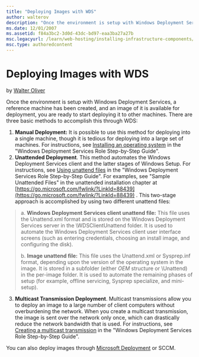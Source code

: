 ```yaml
---
title: "Deploying Images with WDS"
author: walterov
description: "Once the environment is setup with Windows Deployment Services, a reference machine has been created, and an image of it is available for deployment, you are..."
ms.date: 12/01/2007
ms.assetid: f84a3bc2-3d0d-43dc-bd97-eaa3ba27a27b
msc.legacyurl: /learn/web-hosting/installing-infrastructure-components/deploying-images-with-wds
msc.type: authoredcontent
---
```

Deploying Images with WDS
====================
by [Walter Oliver](https://github.com/walterov)

Once the environment is setup with Windows Deployment Services, a reference machine has been created, and an image of it is available for deployment, you are ready to start deploying it to other machines. There are three basic methods to accomplish this through WDS:

1. **Manual Deployment:** It is possible to use this method for deploying into a single machine, though it is tedious for deploying into a large set of machines. For instructions, see [Installing an operating system](http://technet2.microsoft.com/WindowsServer2008/en/library/7d837d88-6d8e-420c-b68f-a5b4baeb52481033.mspx#BKMK_PXEBooting) in the "Windows Deployment Services Role Step-by-Step Guide".
2. **Unattended Deployment**. This method automates the Windows Deployment Services client and the latter stages of Windows Setup. For instructions, see [Using unattend files](http://technet2.microsoft.com/WindowsServer2008/en/library/7d837d88-6d8e-420c-b68f-a5b4baeb52481033.mspx#BKMK_UsingUnattendFiles) in the "Windows Deployment Services Role Step-by-Step Guide". For examples, see "Sample Unattended Files" in the unattended installation chapter at [https://go.microsoft.com/fwlink/?LinkId=88439](https://go.microsoft.com/fwlink/?LinkId=88439) . This two-stage approach is accomplished by using two different unattend files:

> a. **Windows Deployment Services client unattend file:** This file uses the Unattend.xml format and is stored on the Windows Deployment Services server in the \WDSClientUnattend folder. It is used to automate the Windows Deployment Services client user interface screens (such as entering credentials, choosing an install image, and configuring the disk).  
>   
> b. **Image unattend file:** This file uses the Unattend.xml or Sysprep.inf format, depending upon the version of the operating system in the image. It is stored in a subfolder (either $OEM$ structure or \Unattend) in the per-image folder. It is used to automate the remaining phases of setup (for example, offline servicing, Sysprep specialize, and mini-setup).


3. **Multicast Transmission Deployment**. Multicast transmissions allow you to deploy an image to a large number of client computers without overburdening the network. When you create a multicast transmission, the image is sent over the network only once, which can drastically reduce the network bandwidth that is used. For instructions, see [Creating a multicast transmission](http://technet2.microsoft.com/WindowsServer2008/en/library/7d837d88-6d8e-420c-b68f-a5b4baeb52481033.mspx#BKMK_MulticastDS) in the "Windows Deployment Services Role Step-by-Step Guide".

You can also deploy images through [Microsoft Deployment](https://technet.microsoft.com/en-us/solutionaccelerators/bb963909.aspx) or SCCM.
  